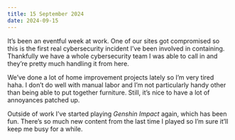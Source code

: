 ```yaml
---
title: 15 September 2024
date: 2024-09-15
---
```


It’s been an eventful week at work. One of our sites got compromised so this is the first real cybersecurity incident I’ve been involved in containing. Thankfully we have a whole cybersecurity team I was able to call in and they’re pretty much handling it from here.

We’ve done a lot of home improvement projects lately so I’m very tired haha. I don’t do well with manual labor and I’m not particularly handy other than being able to put together furniture. Still, it’s nice to have a lot of annoyances patched up.

Outside of work I’ve started playing *Genshin Impact* again, which has been fun. There’s so much new content from the last time I played so I’m sure it’ll keep me busy for a while.
